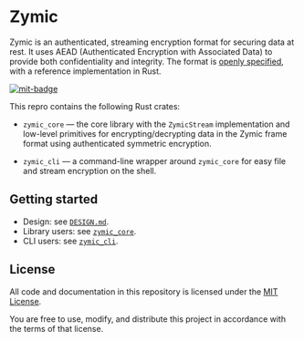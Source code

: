 # Zymic

Zymic is an authenticated, streaming encryption format for securing
data at rest.  It uses AEAD (Authenticated Encryption with Associated
Data) to provide both confidentiality and integrity. The format is
[openly specified](./DESIGN.md), with a reference implementation in
Rust.

[![mit-badge][mit-badge]][mit-url]

[mit-badge]: https://img.shields.io/badge/license-MIT-blue.svg
[mit-url]: https://github.com/dpottavio/zymic/blob/main/LICENSE

This repro contains the following Rust crates:

- `zymic_core` — the core library with the `ZymicStream`
  implementation and low-level primitives for encrypting/decrypting
  data in the Zymic frame format using authenticated symmetric
  encryption.

- `zymic_cli` — a command-line wrapper around `zymic_core` for easy
  file and stream encryption on the shell.

## Getting started

- Design: see [`DESIGN.md`](./DESIGN.md).
- Library users: see [`zymic_core`](./core/README.md).
- CLI users: see [`zymic_cli`](./cli/README.md).

## License

All code and documentation in this repository is licensed under the
[MIT License](https://opensource.org/license/MIT).

You are free to use, modify, and distribute this project in accordance
with the terms of that license.
